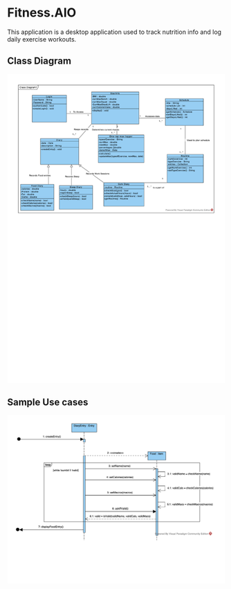 # Fitness.AIO 

This application is a desktop application used to track nutrition info and log daily exercise workouts.

## Class Diagram

![Class Diagram](ClassDiagram.png?raw=true "Class Diagram")

## Sample Use cases

![Use Case](FoodLog_UseCase.png?raw=true "Use Cases")